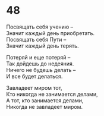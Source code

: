# 48

Посвящать себя учению –</br>
Значит каждый день приобретать.</br>
Посвящать себя Пути –</br>
Значит каждый день терять.</br>

Потеряй и еще потеряй –</br>
Так дойдешь до недеяния.</br>
Ничего не будешь делать –</br>
И все будет делаться.</br>

Завладеет миром тот,</br>
Кто никогда не занимается делами,</br>
А тот, кто занимается делами,</br>
Никогда не завладеет миром.</br>